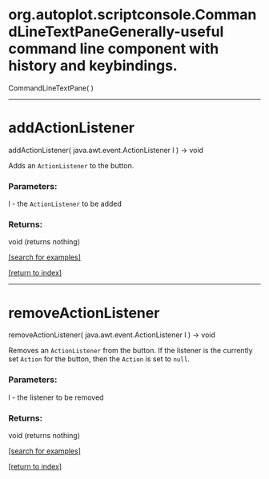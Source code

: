 # org.autoplot.scriptconsole.CommandLineTextPaneGenerally-useful command line component with history and keybindings.
CommandLineTextPane( )


***
<a name="addActionListener"></a>
# addActionListener
addActionListener( java.awt.event.ActionListener l ) &rarr; void

Adds an <code>ActionListener</code> to the button.

### Parameters:
l - the <code>ActionListener</code> to be added

### Returns:
void (returns nothing)


<a href="https://github.com/autoplot/dev/search?q=addActionListener&unscoped_q=addActionListener">[search for examples]</a>

<a href="https://github.com/autoplot/documentation/blob/master/javadoc/index-all.md">[return to index]</a>

***
<a name="removeActionListener"></a>
# removeActionListener
removeActionListener( java.awt.event.ActionListener l ) &rarr; void

Removes an <code>ActionListener</code> from the button.
 If the listener is the currently set <code>Action</code>
 for the button, then the <code>Action</code>
 is set to <code>null</code>.

### Parameters:
l - the listener to be removed

### Returns:
void (returns nothing)


<a href="https://github.com/autoplot/dev/search?q=removeActionListener&unscoped_q=removeActionListener">[search for examples]</a>

<a href="https://github.com/autoplot/documentation/blob/master/javadoc/index-all.md">[return to index]</a>

